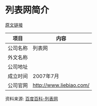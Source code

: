 # 列表网简介

[原文链接](https://www.it-this-year.com/2020/04/23/256)

|项目|内容|
|-----|-----|
|公司名称|列表网|
|外文名称||
|公司地址||
|成立时间|2007年7月|
|公司官网|http://www.liebiao.com/|

资料来源: 
[百度百科-列表网](https://baike.baidu.com/item/%E5%88%97%E8%A1%A8%E7%BD%91)